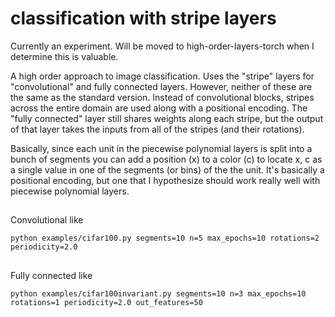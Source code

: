 # classification with stripe layers
Currently an experiment.  Will be moved to high-order-layers-torch when I determine this is valuable.

A high order approach to image classification.  Uses the "stripe" layers for "convolutional" and
fully connected layers.  However, neither of these are the same as the standard version.  Instead
of convolutional blocks, stripes across the entire domain are used along with a positional encoding.
The "fully connected" layer still shares weights along each stripe, but the output of that layer takes
the inputs from all of the stripes (and their rotations).

Basically, since each unit in the piecewise polynomial layers is split into a bunch of segments you can
add a position (x) to a color (c) to locate x, c as a single value in one of the segments (or bins) of the
the unit.  It's basically a positional encoding, but one that I hypothesize should work really well with
piecewise polynomial layers.

##
Convolutional like
```
python examples/cifar100.py segments=10 n=5 max_epochs=10 rotations=2 periodicity=2.0
```
##
Fully connected like
```
python examples/cifar100invariant.py segments=10 n=3 max_epochs=10 rotations=1 periodicity=2.0 out_features=50
```
